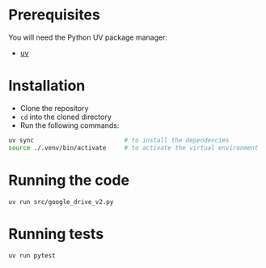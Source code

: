 # Prerequisites

You will need the Python UV package manager:
- [uv](https://github.com/astral-sh/uv)

# Installation

- Clone the repository 
- `cd` into the cloned directory
- Run the following commands:

```bash
uv sync                         # to install the dependencies
source ./.venv/bin/activate     # to activate the virtual environment
```

# Running the code
```
uv run src/google_drive_v2.py
```

# Running tests
```
uv run pytest
```
